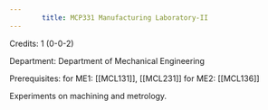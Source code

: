 ```yaml
---
        title: MCP331 Manufacturing Laboratory-II
---
```

Credits: 1 (0-0-2)

Department: Department of Mechanical Engineering

Prerequisites: for ME1: [[MCL131]], [[MCL231]] for ME2: [[MCL136]]

Experiments on machining and metrology.